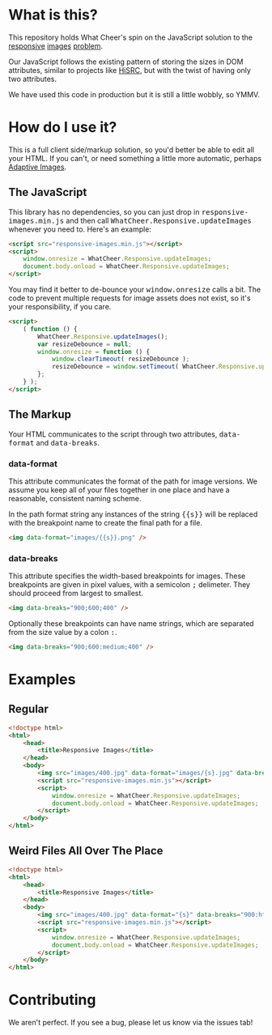 # What is this?

This repository holds What Cheer's spin on the JavaScript solution to the [responsive](http://www.bram.us/2012/03/01/the-slow-elephant-in-the-responsive-images-room/) [images](http://blog.cloudfour.com/the-real-conflict-behind-picture-and-srcset/) [problem](http://www.alistapart.com/articles/responsive-images-and-web-standards-at-the-turning-point/).

Our JavaScript follows the existing pattern of storing the sizes in DOM attributes, similar to projects like [HiSRC](https://github.com/teleject/hisrc), but with the twist of having only two attributes.

We have used this code in production but it is still a little wobbly, so YMMV.

# How do I use it?

This is a full client side/markup solution, so you'd better be able to edit all your HTML. If you can't, or need something a little more automatic, perhaps [Adaptive Images](http://adaptive-images.com/).

## The JavaScript

This library has no dependencies, so you can just drop in <tt>responsive-images.min.js</tt> and then call <tt>WhatCheer.Responsive.updateImages</tt> whenever you need to.  Here's an example:

```html
<script src="responsive-images.min.js"></script>
<script>
	window.onresize = WhatCheer.Responsive.updateImages;
	document.body.onload = WhatCheer.Responsive.updateImages;
</script>
```

You may find it better to de-bounce your <tt>window.onresize</tt> calls a bit.  The code to prevent multiple requests for image assets does not exist, so it's your responsibility, if you care.

```html
<script>
	( function () {
		WhatCheer.Responsive.updateImages();
		var resizeDebounce = null;
		window.onresize = function () {
			window.clearTimeout( resizeDebounce );
			resizeDebounce = window.setTimeout( WhatCheer.Responsive.updateImages, 150 );
		};
	} );
</script>
```

## The Markup

Your HTML communicates to the script through two attributes, <tt>data-format</tt> and <tt>data-breaks</tt>.

### data-format

This attribute communicates the format of the path for image versions.  We assume you keep all of your files together in one place and have a reasonable, consistent naming scheme.

In the path format string any instances of the string <tt>{{s}}</tt> will be replaced with the breakpoint name to create the final path for a file.

```html
<img data-format="images/{{s}}.png" />
```

### data-breaks

This attribute specifies the width-based breakpoints for images.  These breakpoints are given in pixel values, with a semicolon <tt>;</tt> delimeter.  They should proceed from largest to smallest.

```html
<img data-breaks="900;600;400" />
```

Optionally these breakpoints can have name strings, which are separated from the size value by a colon <tt>:</tt>.

```html
<img data-breaks="900;600:medium;400" />
```

# Examples

## Regular

```html
<!doctype html>
<html>
	<head>
		<title>Responsive Images</title>
	</head>
	<body>
		<img src="images/400.jpg" data-format="images/{s}.jpg" data-breaks="900;600:medium;400" />
		<script src="responsive-images.min.js"></script>
		<script>
			window.onresize = WhatCheer.Responsive.updateImages;
			document.body.onload = WhatCheer.Responsive.updateImages;
		</script>
	</body>
</html>
```

## Weird Files All Over The Place

```html
<!doctype html>
<html>
	<head>
		<title>Responsive Images</title>
	</head>
	<body>
		<img src="images/400.jpg" data-format="{s}" data-breaks="900:http://google.com/secret-files/900.jpg;600:http://loljk.s3.aws.com/medium.jpg;400:images/400.jpg" />
		<script src="responsive-images.min.js"></script>
		<script>
			window.onresize = WhatCheer.Responsive.updateImages;
			document.body.onload = WhatCheer.Responsive.updateImages;
		</script>
	</body>
</html>
```

# Contributing

We aren't perfect.  If you see a bug, please let us know via the issues tab!

